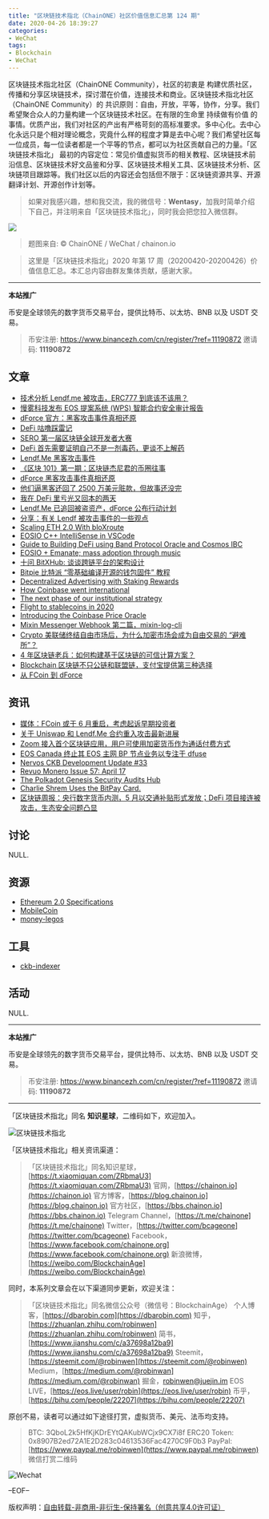 ```yaml
---
title: "区块链技术指北（ChainONE）社区价值信息汇总第 124 期"
date: 2020-04-26 18:39:27
categories:
- WeChat
tags:
- Blockchain
- WeChat
---
```

区块链技术指北社区（ChainONE Community），社区的初衷是 构建优质社区，传播和分享区块链技术，探讨潜在价值，连接技术和商业。区块链技术指北社区（ChainONE Community）的 共识原则：自由，开放，平等，协作，分享。我们希望聚合众人的力量构建一个区块链技术社区。在有限的生命里 持续做有价值 的事情。优质产出，我们对社区的产出有严格苛刻的高标准要求。多中心化。去中心化永远只是个相对理论概念，究竟什么样的程度才算是去中心呢？我们希望社区每一位成员，每一位读者都是一个平等的节点，都可以为社区贡献自己的力量。「区块链技术指北」 最初的内容定位：常见价值虚拟货币的相关教程、区块链技术前沿信息、区块链技术好文品鉴和分享、区块链技术相关工具、区块链技术分析、区块链项目跟踪等。我们社区以后的内容还会包括但不限于：区块链资源共享、开源翻译计划、开源创作计划等。
<!-- more -->

> 如果对我感兴趣，想和我交流，我的微信号：**Wentasy**，加我时简单介绍下自己，并注明来自「区块链技术指北」，同时我会把您拉入微信群。

![](https://cdn.dbarobin.com/EFxCQjC.png)

> 题图来自: © ChainONE / WeChat / chainon.io

> 这里是「区块链技术指北」2020 年第 17 周（20200420-20200426）价值信息汇总。本汇总内容由群友集体贡献，感谢大家。

***

**本站推广**

币安是全球领先的数字货币交易平台，提供比特币、以太坊、BNB 以及 USDT 交易。

> 币安注册: https://www.binancezh.com/cn/register/?ref=11190872
> 邀请码: **11190872**

## 文章

* [技术分析 Lendf.me 被攻击，ERC777 到底该不该用？](https://bbs.chainon.io/d/5585)
* [慢雾科技发布 EOS 提案系统 (WPS) 智能合约安全审计报告](https://bbs.chainon.io/d/5586)
* [dForce 官方：黑客攻击事件真相还原](https://bbs.chainon.io/d/5587)
* [DeFi 咕噜踩雷记](https://bbs.chainon.io/d/5588)
* [SERO 第一届区块链全球开发者大赛](https://bbs.chainon.io/d/5589)
* [DeFi 首先需要证明自己不是一剂毒药，更谈不上解药](https://bbs.chainon.io/d/5590)
* [Lendf.Me 黑客攻击事件](https://bbs.chainon.io/d/5591)
* [《区块 101》第一期：区块链杰尼君的币圈往事](https://bbs.chainon.io/d/5592)
* [dForce 黑客攻击事件真相还原](https://bbs.chainon.io/d/5594)
* [他们逼黑客还回了 2500 万美元赃款，但故事还没完](https://bbs.chainon.io/d/5595)
* [我在 DeFi 里亏光又回本的两天](https://bbs.chainon.io/d/5596)
* [Lendf.Me 已追回被盗资产，dForce 公布行动计划](https://bbs.chainon.io/d/5597)
* [分享：有关 Lendf 被攻击事件的一些观点](https://bbs.chainon.io/d/5598)
* [Scaling ETH 2.0 With bloXroute](https://bbs.chainon.io/d/5601)
* [EOSIO C++ IntelliSense in VSCode](https://bbs.chainon.io/d/5602)
* [Guide to Building DeFi using Band Protocol Oracle and Cosmos IBC](https://bbs.chainon.io/d/5603)
* [EOSIO + Emanate; mass adoption through music](https://bbs.chainon.io/d/5604)
* [十问 BitXHub: 谈谈跨链平台的架构设计](https://bbs.chainon.io/d/5605)
* [Bitpie 比特派 “零基础编译开源的钱包固件” 教程](https://bbs.chainon.io/d/5608)
* [Decentralized Advertising with Staking Rewards](https://bbs.chainon.io/d/5609)
* [How Coinbase went international](https://bbs.chainon.io/d/5611)
* [The next phase of our institutional strategy](https://bbs.chainon.io/d/5612)
* [Flight to stablecoins in 2020](https://bbs.chainon.io/d/5613)
* [Introducing the Coinbase Price Oracle](https://bbs.chainon.io/d/5614)
* [Mixin Messenger Webhook 第二篇，mixin-log-cli](https://bbs.chainon.io/d/5616)
* [Crypto 美联储终结自由市场后，为什么加密市场会成为自由交易的 “避难所”？](https://bbs.chainon.io/d/5617)
* [4 年区块链老兵：如何构建基于区块链的可信计算方案？](https://bbs.chainon.io/d/5618)
* [Blockchain 区块链不只公链和联盟链，支付宝提供第三种选择](https://bbs.chainon.io/d/5619)
* [从 FCoin 到 dForce](https://bbs.chainon.io/d/5625)

## 资讯

* [媒体：FCoin 或于 6 月重启，考虑起诉早期投资者](https://bbs.chainon.io/d/5584)
* [关于 Uniswap 和 Lendf.Me 合约重入攻击最新进展](https://bbs.chainon.io/d/5593)
* [Zoom 接入首个区块链应用，用户可使用加密货币作为通话付费方式](https://bbs.chainon.io/d/5599)
* [EOS Canada 终止其 EOS 主网 BP 节点业务以专注于 dfuse](https://bbs.chainon.io/d/5600)
* [Nervos CKB Development Update #33](https://bbs.chainon.io/d/5606)
* [Revuo Monero Issue 57: April 17](https://bbs.chainon.io/d/5607)
* [The Polkadot Genesis Security Audits Hub](https://bbs.chainon.io/d/5610)
* [Charlie Shrem Uses the BitPay Card.](https://bbs.chainon.io/d/5615)
* [区块链周报：央行数字货币内测，5 月以交通补贴形式发放；DeFi 项目接连被攻击，生态安全问题凸显](https://bbs.chainon.io/d/5620)

## 讨论

NULL.

## 资源

* [Ethereum 2.0 Specifications](https://bbs.chainon.io/d/5621)
* [MobileCoin](https://bbs.chainon.io/d/5623)
* [money-legos](https://bbs.chainon.io/d/5624)

## 工具

* [ckb-indexer](https://bbs.chainon.io/d/5622)

## 活动

NULL.

***

**本站推广**

币安是全球领先的数字货币交易平台，提供比特币、以太坊、BNB 以及 USDT 交易。

> 币安注册: https://www.binancezh.com/cn/register/?ref=11190872
> 邀请码: **11190872**

***

「区块链技术指北」同名 **知识星球**，二维码如下，欢迎加入。

![区块链技术指北](https://cdn.dbarobin.com/3YzonTR.png)

「区块链技术指北」相关资讯渠道：

> 「区块链技术指北」同名知识星球，[https://t.xiaomiquan.com/ZRbmaU3](https://t.xiaomiquan.com/ZRbmaU3)
> 官网，[https://chainon.io](https://chainon.io)
> 官方博客，[https://blog.chainon.io](https://blog.chainon.io)
> 官方社区，[https://bbs.chainon.io](https://bbs.chainon.io)
> Telegram Channel，[https://t.me/chainone](https://t.me/chainone)
> Twitter，[https://twitter.com/bcageone](https://twitter.com/bcageone)
> Facebook，[https://www.facebook.com/chainone.org](https://www.facebook.com/chainone.org)
> 新浪微博，[https://weibo.com/BlockchainAge](https://weibo.com/BlockchainAge)

同时，本系列文章会在以下渠道同步更新，欢迎关注：

> 「区块链技术指北」同名微信公众号（微信号：BlockchainAge）
> 个人博客，[https://dbarobin.com](https://dbarobin.com)
> 知乎，[https://zhuanlan.zhihu.com/robinwen](https://zhuanlan.zhihu.com/robinwen)
> 简书，[https://www.jianshu.com/c/a37698a12ba9](https://www.jianshu.com/c/a37698a12ba9)
> Steemit，[https://steemit.com/@robinwen](https://steemit.com/@robinwen)
> Medium，[https://medium.com/@robinwan](https://medium.com/@robinwan)
> 掘金，[robinwen@juejin.im](https://juejin.im/user/5673ccae60b2260ee435f89a/posts)
> EOS LIVE，[https://eos.live/user/robin](https://eos.live/user/robin)
> 币乎，[https://bihu.com/people/22207](https://bihu.com/people/22207)

原创不易，读者可以通过如下途径打赏，虚拟货币、美元、法币均支持。

> BTC: 3QboL2k5HfKjKDrEYtQAKubWCjx9CX7i8f
> ERC20 Token: 0x8907B2ed72A1E2D283c04613536Fac4270C9F0b3
> PayPal: [https://www.paypal.me/robinwen](https://www.paypal.me/robinwen)
> 微信打赏二维码

![Wechat](https://cdn.dbarobin.com/SzoNl5b.jpg)

–EOF–

版权声明：[自由转载-非商用-非衍生-保持署名（创意共享4.0许可证）](http://creativecommons.org/licenses/by-nc-nd/4.0/deed.zh)